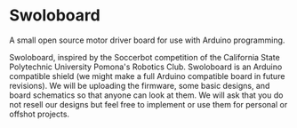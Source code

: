 # Swoloboard
A small open source motor driver board for use with Arduino programming.

Swoloboard, inspired by the Soccerbot competition of the California State Polytechnic University Pomona's Robotics Club.
Swoloboard is an Arduino compatible shield (we might make a full Arduino compatible board in future revisions). We will be uploading the firmware, some basic designs, and board schematics so that anyone can look at them. We will ask that you do not resell our designs but feel free to implement or use them for personal or offshot projects. 
